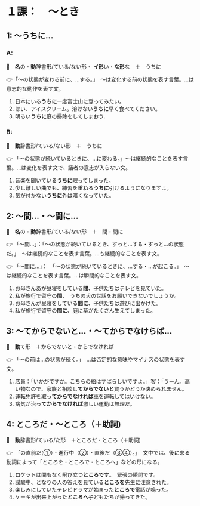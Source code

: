 # １課：　〜とき

## 1: 〜うちに…

### A: 

🔗　**名**の・**動**辞書形/ている/ない形・ **イ形**い・**な形**な　＋　うちに

👉「〜の状態が変わる前に、…する。」　〜は変化する前の状態を表す言葉。…は意志的な動作を表す文。


1. 日本にいる**うちに**一度富士山に登ってみたい。
2. はい、アイスクリーム。溶けない**うちに**早く食べてください。
3. 明るい**うちに**庭の掃除をしてしまおう.

### B:

🔗　**動**辞書形/ている/ない形　＋　うちに

👉 「〜の状態が続いているときに、…に変わる。」〜は継続的なことを表す言葉。…は変化を表す文で、話者の意志が入らない文。

1. 音楽を聞いている**うちに**眠ってしまった。 
2. 少し難しい曲でも、練習を重ねる**うちに**引けるようになりますよ。
3. 気が付かない**うちに**外は暗くなっていた。


## 2: 〜間…・〜間に…

🔗　**名**の・**動**辞書形/ている/ない形　＋　間・間に

👉 「〜間…」：「〜の状態が続いているとき、ずっと…する・ずっと…の状態だ。」　〜は継続的なことを表す言葉。…も継続的なことを表す文。

👉 「〜間に…」：　「〜の状態が続いているときに、…する・…が起こる。」　〜は継続的なことを表す言葉。…は瞬間的なことを表す文。

1. お母さんあが昼寝をしている**間**、子供たちはテレビを見ていた。
2. 私が旅行で留守の**間**、　うちの犬の世話をお願いできないでしょうか。
3. お母さんが昼寝をしている**間に**、子供たちは遊びに出かけた。
4. 私が旅行で留守の**間に**、庭に草がたくさん生えてしまった。


## 3: 〜てからでないと…・〜てからでなけらば…

🔗　**動**て形　＋からでないと・からでなければ

👉 「〜の前は…の状態が続く。」　…は否定的な意味やマイナスの状態を表す文。

1. 店員：「いかがですか。こちらの絵はすばらしいですよ。」客：「うーん。高い物なので、家族と相談し**てからでないと**買うかどうか決められません。
2. 運転免許を取っ**てからでなければ**車を運転してはいけない。
3. 病気が治っ**てからでなければ**激しい運動は無理だ。


## 4: ところだ・〜ところ（＋助詞)

🔗　**動**辞書形/ている/た形　＋ところだ・ところ（＋助詞)

👉　「の直前だ(①）・進行中（②）・直後だ（③④）。」　文中では、後に来る動詞によって「ところを・ところで・ところへ」などの形になる。

1. ロケットは間もなく飛び立つ**ところです**。　緊張の瞬間です。
2. 試験中、となりの人の答えを見ている**ところを**先生に注意された。
3. 楽しみにしていたテレビドラマが始まった**ところで**電話が鳴った。
4. ケーキが出来上がった**ところへ**子どもたちが帰ってきた。